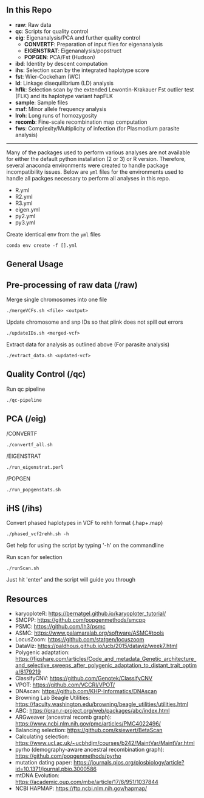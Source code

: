 In this Repo
---
- **raw**: Raw data
- **qc**: Scripts for quality control
- **eig**: Eigenanalysis/PCA and further quality control
   * **CONVERTF**: Preparation of input files for eigenanalysis
   * **EIGENSTRAT**: Eigenanalysis/popstruct
   * **POPGEN**: PCA/Fst (Hudson)
- **ibd**: Identity by descent computation
- **ihs**: Selection scan by the integrated haplotype score
- **fst**: Wier-Cockeham (WC)
- **ld**: Linkage disequilibrium (LD) analysis
- **hflk**: Selection scan by the extended Lewontin-Krakauer Fst outlier test (FLK) and its haplotype variant hapFLK
- **sample**: Sample files
- **maf**: Minor allele frequency analysis
- **lroh**: Long runs of homozygosity
- **recomb**: Fine-scale recombination map computation
- **fws**: Complexity/Multiplicity of infection (for Plasmodium parasite analysis)
------------------------------
Many of the packages used to perform various analyses are not available for 
either the default python installation (2 or 3) or R version. Therefore, 
several anaconda environments were created to handle package incompatibility 
issues. Below are `yml` files for the environments used to handle all packges 
necessary to perform all analyses in this repo.

- R.yml
- R2.yml
- R3.yml
- eigen.yml
- py2.yml
- py3.yml

Create identical env from the `yml` files
```
conda env create -f [].yml 
```

General Usage
---

Pre-processing of raw data (/raw)
-----
Merge single chromosomes into one file
```
./mergeVCFs.sh <file> <output>
``` 

Update chromosome and snp IDs so that plink does not spill out errors
```
./updateIDs.sh <merged-vcf>
```

Extract data for analysis as outlined above (For parasite analysis)
```
./extract_data.sh <updated-vcf>
```

Quality Control (/qc)
-----
Run qc pipeline
```
./qc-pipeline
```

PCA (/eig)
-----
/CONVERTF
```
./convertf_all.sh
```

/EIGENSTRAT
```
./run_eigenstrat.perl
```

/POPGEN
```
./run_popgenstats.sh
```

iHS (/ihs)
-----
Convert phased haplotypes in VCF to rehh format (.hap+.map)
```
./phased_vcf2rehh.sh -h 
```

Get help for using the script by typing '-h' on the commandline

Run scan for selection
```
./runScan.sh
```

Just hit 'enter' and the script will guide you through

Resources
---
- karyoploteR: https://bernatgel.github.io/karyoploter_tutorial/
- SMCPP: https://github.com/popgenmethods/smcpp
- PSMC: https://github.com/lh3/psmc
- ASMC: https://www.palamaralab.org/software/ASMC#tools
- LocusZoom: https://github.com/statgen/locuszoom
- DataViz: https://paldhous.github.io/ucb/2015/dataviz/week7.html
- Polygenic adaptation: https://figshare.com/articles/Code_and_metadata_Genetic_architecture_and_selective_sweeps_after_polygenic_adaptation_to_distant_trait_optima/6179219
- ClassifyCNV: https://github.com/Genotek/ClassifyCNV
- VPOT: https://github.com/VCCRI/VPOT/
- DNAscan: https://github.com/KHP-Informatics/DNAscan
- Browning Lab Beagle Utilities: https://faculty.washington.edu/browning/beagle_utilities/utilities.html
- ABC: https://cran.r-project.org/web/packages/abc/index.html
- ARGweaver (ancestral recomb graph): https://www.ncbi.nlm.nih.gov/pmc/articles/PMC4022496/
- Balancing selection: https://github.com/ksiewert/BetaScan
- Calculating selection: https://www.ucl.ac.uk/~ucbhdjm/courses/b242/MaintVar/MaintVar.html
- pyrho (demography-aware ancestral recombination graph): https://github.com/popgenmethods/pyrho
- mutation dating paper: https://journals.plos.org/plosbiology/article?id=10.1371/journal.pbio.3000586
- mtDNA Evolution: https://academic.oup.com/mbe/article/17/6/951/1037844
- NCBI HAPMAP: https://ftp.ncbi.nlm.nih.gov/hapmap/
